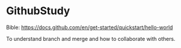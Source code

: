 # GithubStudy

Bible: https://docs.github.com/en/get-started/quickstart/hello-world

To understand branch and merge and how to collaborate with others.
